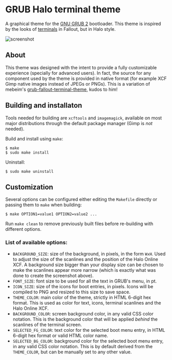 GRUB Halo terminal theme
===========================

A graphical theme for the [GNU GRUB 2][1] bootloader. This theme is inspired by the looks of [terminals][2] in Fallout, but in Halo style.

![screenshot][screenshot-img]

About
-----

This theme was designed with the intent to provide a fully customizable experience (specially for advanced users). In fact, the source for any component used by the theme is provided in native format (for example XCF Gimp native images instead of JPEGs or PNGs). This is a variation of mebeim's [grub-fallout-terminal-theme][3], kudos to him!

Building and installaton
-------------------------

Tools needed for building are `xcftools` and `imagemagick`, available on most major distributions through the default package manager (Gimp is *not* needed).

Build and install using `make`:

	$ make
	$ sudo make install

Uninstall:

	$ sudo make uninstall

Customization
-------------

Several options can be configured either editing the `Makefile` directly or passing them to `make` when building:

	$ make OPTION1=value1 OPTION2=value2 ...

Run `make clean` to remove previously built files before re-building with different options.

### List of available options:

 - `BACKGROUND_SIZE`: size of the background, in pixels, in the form `WxH`. Used to adjust the size of the scanlines and the position of the Halo Online XCF. A background size bigger than your display size can be chosen to make the scanlines appear more narrow (which is exactly what was done to create the screenshot above).
 - `FONT_SIZE`: font size to be used for all the text in GRUB's menu, in pt.
 - `ICON_SIZE`: size of the icons for boot entries, in pixels. Icons will be compiled to PNG and resized to this size to save space.
 - `THEME_COLOR`: main color of the theme, strictly in HTML 6-digit hex format. This is used as color for text, icons, terminal scanlines and the Halo Online XCF.
 - `BACKGROUND_COLOR`: screen background color, in any valid CSS color notation. This is the background color that will be applied *behind* the scanlines of the terminal screen.
 - `SELECTED_FG_COLOR`: text color for the selected boot menu entry, in HTML 6-digit hex format or valid HTML color name.
 - `SELECTED_BG_COLOR`: background color for the selected boot menu entry, in any valid CSS color notation. This is by default derived from the `THEME_COLOR`, but can be manually set to any other value.

 [screenshot-img]: https://i.imgur.com/3aiHasJ.png
 [1]: https://www.gnu.org/software/grub/
 [2]: http://fallout.wikia.com/wiki/Terminal
 [3]: https://github.com/mebeim/grub-fallout-terminal-theme
